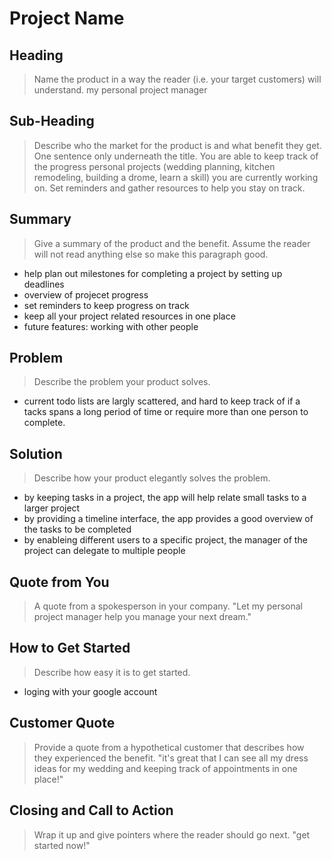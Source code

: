 # Project Name #

<!-- 
> This material was originally posted [here](http://www.quora.com/What-is-Amazons-approach-to-product-development-and-product-management). It is reproduced here for posterities sake.

There is an approach called "working backwards" that is widely used at Amazon. They work backwards from the customer, rather than starting with an idea for a product and trying to bolt customers onto it. While working backwards can be applied to any specific product decision, using this approach is especially important when developing new products or features.

For new initiatives a product manager typically starts by writing an internal press release announcing the finished product. The target audience for the press release is the new/updated product's customers, which can be retail customers or internal users of a tool or technology. Internal press releases are centered around the customer problem, how current solutions (internal or external) fail, and how the new product will blow away existing solutions.

If the benefits listed don't sound very interesting or exciting to customers, then perhaps they're not (and shouldn't be built). Instead, the product manager should keep iterating on the press release until they've come up with benefits that actually sound like benefits. Iterating on a press release is a lot less expensive than iterating on the product itself (and quicker!).

If the press release is more than a page and a half, it is probably too long. Keep it simple. 3-4 sentences for most paragraphs. Cut out the fat. Don't make it into a spec. You can accompany the press release with a FAQ that answers all of the other business or execution questions so the press release can stay focused on what the customer gets. My rule of thumb is that if the press release is hard to write, then the product is probably going to suck. Keep working at it until the outline for each paragraph flows. 

Oh, and I also like to write press-releases in what I call "Oprah-speak" for mainstream consumer products. Imagine you're sitting on Oprah's couch and have just explained the product to her, and then you listen as she explains it to her audience. That's "Oprah-speak", not "Geek-speak".

Once the project moves into development, the press release can be used as a touchstone; a guiding light. The product team can ask themselves, "Are we building what is in the press release?" If they find they're spending time building things that aren't in the press release (overbuilding), they need to ask themselves why. This keeps product development focused on achieving the customer benefits and not building extraneous stuff that takes longer to build, takes resources to maintain, and doesn't provide real customer benefit (at least not enough to warrant inclusion in the press release).
 -->
 
## Heading ##
  > Name the product in a way the reader (i.e. your target customers) will understand.
  my personal project manager

## Sub-Heading ##
  > Describe who the market for the product is and what benefit they get. One sentence only underneath the title.
  You are able to keep track of the progress personal projects (wedding planning, kitchen remodeling, building a drome, learn a skill) you are currently working on. Set reminders and gather resources to help you stay on track.

## Summary ##
  > Give a summary of the product and the benefit. Assume the reader will not read anything else so make this paragraph good.
  - help plan out milestones for completing a project by setting up deadlines
  - overview of projecet progress
  - set reminders to keep progress on track
  - keep all your project related resources in one place
  - future features: working with other people

## Problem ##
  > Describe the problem your product solves.
  - current todo lists are largly scattered, and hard to keep track of if a tacks spans a long period of time or require more than one person to complete.

## Solution ##
  > Describe how your product elegantly solves the problem.
  - by keeping tasks in a project, the app will help relate small tasks to a larger project
  - by providing a timeline interface, the app provides a good overview of the tasks to be completed
  - by enableing different users to a specific project, the manager of the project can delegate to multiple people

## Quote from You ##
  > A quote from a spokesperson in your company.
  "Let my personal project manager help you manage your next dream."

## How to Get Started ##
  > Describe how easy it is to get started.
  - loging with your google account

## Customer Quote ##
  > Provide a quote from a hypothetical customer that describes how they experienced the benefit.
  "it's great that I can see all my dress ideas for my wedding and keeping track of appointments in one place!"

## Closing and Call to Action ##
  > Wrap it up and give pointers where the reader should go next.
  "get started now!"

